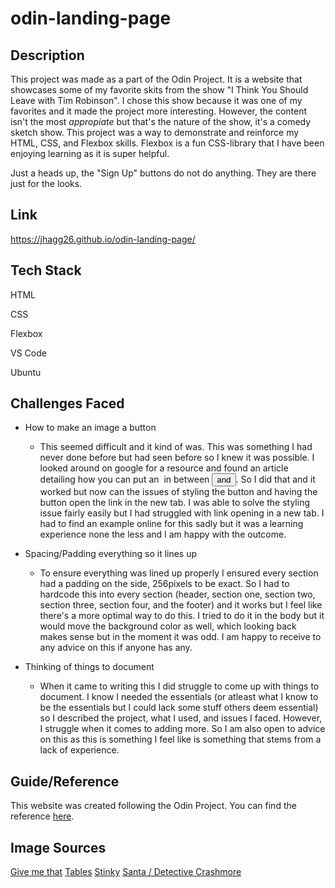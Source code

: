 # odin-landing-page

## Description
This project was made as a part of the Odin Project. It is a website that showcases some of my favorite skits from the show "I Think You Should Leave with Tim Robinson". I chose this show because it was one of my favorites and it made the project more interesting. However, the content isn't the most *appropiate* but that's the nature of the show, it's a comedy sketch show. This project was a way to demonstrate and reinforce my HTML, CSS, and Flexbox skills. Flexbox is a 
fun CSS-library that I have been enjoying learning as it is super helpful.

Just a heads up, the "Sign Up" buttons do not do anything. They are there just for the looks.

## Link
https://jhagg26.github.io/odin-landing-page/

## Tech Stack
HTML

CSS

Flexbox

VS Code

Ubuntu

## Challenges Faced
* How to make an image a button
  - This seemed difficult and it kind of was. This was something I had never done before but had seen before so I knew it was possible. 
    I looked around on google for a resource and found an article detailing how you can put an <img> in between <button> and </button>.
    So I did that and it worked but now can the issues of styling the button and having the button open the link in the new tab. 
    I was able to solve the styling issue fairly easily but I had struggled with link opening in a new tab. I had to find an example
    online for this sadly but it was a learning experience none the less and I am happy with the outcome.
    
 * Spacing/Padding everything so it lines up 
    - To ensure everything was lined up properly I ensured every section had a padding on the side, 256pixels to be exact. So I had to hardcode this 
      into every section (header, section one, section two, section three, section four, and the footer) and it works but I feel like there's a more optimal
      way to do this. I tried to do it in the body but it would move the background color as well, which looking back makes sense but in the moment it was 
      odd. I am happy to receive to any advice on this if anyone has any. 

  * Thinking of things to document
    - When it came to writing this I did struggle to come up with things to document. I know I needed the essentials (or atleast what I know to be the
      essentials but I could lack some stuff others deem essential) so I described the project, what I used, and issues I faced. However, I struggle when it
      comes to adding more. So I am also open to advice on this as this is something I feel like is something that stems from a lack of experience.
      
## Guide/Reference
This website was created following the Odin Project.
You can find the reference [here](https://www.theodinproject.com/lessons/foundations-landing-page).

## Image Sources
[Give me that](https://www.google.com/url?sa=i&url=https%3A%2F%2Fwww.theringer.com%2Ftv%2F2021%2F7%2F28%2F22596374%2Fi-think-you-should-leave-season-2-old-guys-crashmore-yurabay-doug&psig=AOvVaw3eFIwLKj0kuF9_jkh8hGD_&ust=1680130897062000&source=images&cd=vfe&ved=0CAwQjRxqFwoTCPDxgb3d__0CFQAAAAAdAAAAABAD)
[Tables](https://pbs.twimg.com/media/E9bmRaCX0AM8cJU.jpg:large)
[Stinky](https://www.looper.com/img/gallery/i-think-you-should-leave-season-2-release-date-cast-and-plot-what-we-know-so-far/when-will-season-2-i-think-you-should-leave-with-tim-robinson-be-released-1619702723.jpg)
[Santa / Detective Crashmore](https://www.tvinsider.com/wp-content/uploads/2021/07/I-think-you-should-leave-203-santa.jpg)

